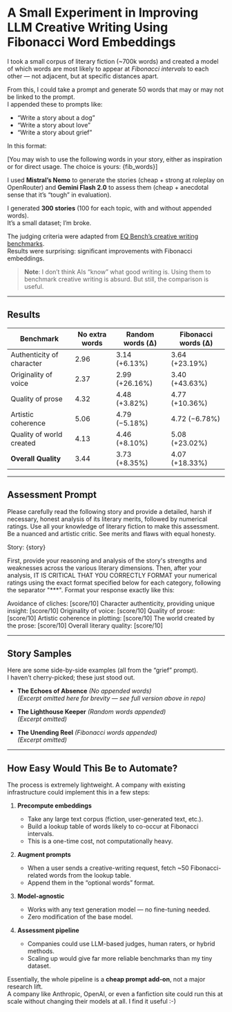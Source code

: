 # A Small Experiment in Improving LLM Creative Writing Using Fibonacci Word Embeddings

I took a small corpus of literary fiction (~700k words) and created a model of which words are most likely to appear at *Fibonacci intervals* to each other — not adjacent, but at specific distances apart.

From this, I could take a prompt and generate 50 words that may or may not be linked to the prompt.  
I appended these to prompts like:

- “Write a story about a dog”  
- “Write a story about love”  
- “Write a story about grief”  

In this format:

[You may wish to use the following words in your story, either as inspiration or for direct usage. The choice is yours: {fib_words}]


I used **Mistral’s Nemo** to generate the stories (cheap + strong at roleplay on OpenRouter) and **Gemini Flash 2.0** to assess them (cheap + anecdotal sense that it’s “tough” in evaluation).

I generated **300 stories** (100 for each topic, with and without appended words).  
It’s a small dataset; I’m broke.  

The judging criteria were adapted from [EQ Bench’s creative writing benchmarks](https://eqbench.com/about.html#creative-writing-v3).  
Results were surprising: significant improvements with Fibonacci embeddings.

> **Note**: I don’t think AIs “know” what good writing is. Using them to benchmark creative writing is absurd. But still, the comparison is useful.

---

## Results

| Benchmark                 | No extra words | Random words (Δ) | Fibonacci words (Δ) |
|----------------------------|----------------|------------------|---------------------|
| Authenticity of character  | 2.96           | 3.14 (+6.13%)    | 3.64 (+23.19%)      |
| Originality of voice       | 2.37           | 2.99 (+26.16%)   | 3.40 (+43.63%)      |
| Quality of prose           | 4.32           | 4.48 (+3.82%)    | 4.77 (+10.36%)      |
| Artistic coherence         | 5.06           | 4.79 (−5.18%)    | 4.72 (−6.78%)       |
| Quality of world created   | 4.13           | 4.46 (+8.10%)    | 5.08 (+23.02%)      |
| **Overall Quality**        | 3.44           | 3.73 (+8.35%)    | 4.07 (+18.33%)      |

---

## Assessment Prompt

Please carefully read the following story and provide a detailed, harsh if necessary, honest analysis of its literary merits, followed by numerical ratings. Use all your knowledge of literary fiction to make this assessment. Be a nuanced and artistic critic. See merits and flaws with equal honesty.

Story:
{story}

First, provide your reasoning and analysis of the story's strengths and weaknesses across the various literary dimensions. Then, after your analysis, IT IS CRITICAL THAT YOU CORRECTLY FORMAT your numerical ratings using the exact format specified below for each category, following the separator "***". Format your response exactly like this:

Avoidance of cliches: [score/10]
Character authenticity, providing unique insight: [score/10]
Originality of voice: [score/10]
Quality of prose: [score/10]
Artistic coherence in plotting: [score/10]
The world created by the prose: [score/10]
Overall literary quality: [score/10]

---

## Story Samples

Here are some side-by-side examples (all from the “grief” prompt).  
I haven’t cherry-picked; these just stood out.

- **The Echoes of Absence** *(No appended words)*  
  *(Excerpt omitted here for brevity — see full version above in repo)*  

- **The Lighthouse Keeper** *(Random words appended)*  
  *(Excerpt omitted)*  

- **The Unending Reel** *(Fibonacci words appended)*  
  *(Excerpt omitted)*  

---

## How Easy Would This Be to Automate?

The process is extremely lightweight. A company with existing infrastructure could implement this in a few steps:

1. **Precompute embeddings**  
   - Take any large text corpus (fiction, user-generated text, etc.).  
   - Build a lookup table of words likely to co-occur at Fibonacci intervals.  
   - This is a one-time cost, not computationally heavy.  

2. **Augment prompts**  
   - When a user sends a creative-writing request, fetch ~50 Fibonacci-related words from the lookup table.  
   - Append them in the “optional words” format.  

3. **Model-agnostic**  
   - Works with any text generation model — no fine-tuning needed.  
   - Zero modification of the base model.  

4. **Assessment pipeline**  
   - Companies could use LLM-based judges, human raters, or hybrid methods.  
   - Scaling up would give far more reliable benchmarks than my tiny dataset.  

Essentially, the whole pipeline is a **cheap prompt add-on**, not a major research lift.  
A company like Anthropic, OpenAI, or even a fanfiction site could run this at scale without changing their models at all. I find it useful :-)
